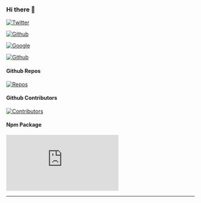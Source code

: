### Hi there 👋

[![Twitter](https://badging.now.sh/static/label/USAing/555?opacity=1&icon=twitter&iconcolor=3bc8f4)](https://badging.now.sh)

[![Github](https://badging.now.sh/static/label/USAing/555?opacity=1&icon=github&iconcolor=3bc8f4)](https://badging.now.sh)

[![Google](https://badging.now.sh/static/label/USAing%40gmail.com/2196f3?opacity=1&icon=google&iconcolor=dc4a3d)](https://badging.now.sh)

[![Github](https://badging.tk/static/label/1FYbZECgs3V3zRx6P7yAu2nCDXP2DHpwt8/55A?opacity=1&icon=bitcoin&iconcolor=F9A136)](https://badging.now.sh)

#### Github Repos

[![Repos](https://badging.tk/github/repos/USAing/QRCode)](https://badging.now.sh)

#### Github Contributors

[![Contributors](https://badging.tk/github/contributors/yakeing/QRCode)](https://badging.now.sh)

#### Npm Package

[![Contributors](https://badging.tk/npm/package/https.js)](https://badging.now.sh)

---
